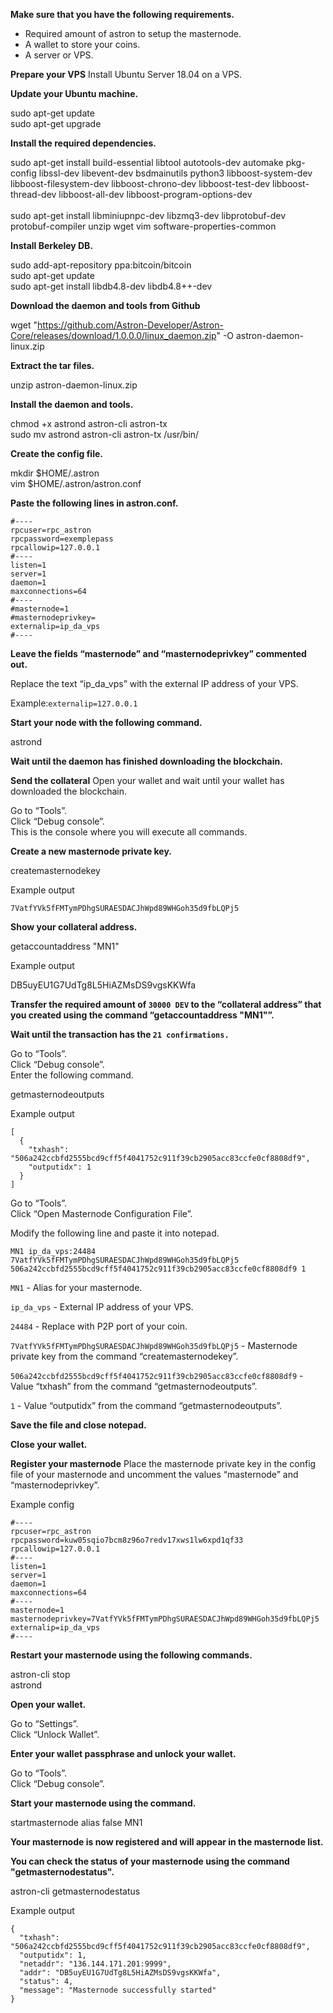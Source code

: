 **Make sure that you have the following requirements.**

- Required amount of astron to setup the masternode.
- A wallet to store your coins.
- A server or VPS.


**Prepare your VPS**
Install Ubuntu Server 18.04 on a VPS.

**Update your Ubuntu machine.**

sudo apt-get update<br>
sudo apt-get upgrade<br>

**Install the required dependencies.**

sudo apt-get install build-essential libtool autotools-dev automake pkg-config libssl-dev libevent-dev bsdmainutils python3 libboost-system-dev libboost-filesystem-dev libboost-chrono-dev libboost-test-dev libboost-thread-dev libboost-all-dev libboost-program-options-dev<br><br>
sudo apt-get install libminiupnpc-dev libzmq3-dev libprotobuf-dev protobuf-compiler unzip wget vim software-properties-common<br>

**Install Berkeley DB.**

sudo add-apt-repository ppa:bitcoin/bitcoin<br>
sudo apt-get update<br>
sudo apt-get install libdb4.8-dev libdb4.8++-dev<br>

**Download the daemon and tools from Github**

wget "https://github.com/Astron-Developer/Astron-Core/releases/download/1.0.0.0/linux_daemon.zip" -O astron-daemon-linux.zip

**Extract the tar files.**

unzip astron-daemon-linux.zip

**Install the daemon and tools.**

chmod +x astrond astron-cli astron-tx<br>
sudo mv astrond astron-cli astron-tx /usr/bin/<br>

**Create the config file.**

mkdir $HOME/.astron<br>
vim $HOME/.astron/astron.conf<br>

**Paste the following lines in astron.conf.**
```
#----
rpcuser=rpc_astron
rpcpassword=exemplepass
rpcallowip=127.0.0.1
#----
listen=1
server=1
daemon=1
maxconnections=64
#----
#masternode=1
#masternodeprivkey=
externalip=ip_da_vps
#----
```
**Leave the fields “masternode” and “masternodeprivkey” commented out.**

Replace the text “ip_da_vps” with the external IP address of your VPS.<br>

Example:``` externalip=127.0.0.1 ```<br>

**Start your node with the following command.**

astrond

**Wait until the daemon has finished downloading the blockchain.**


**Send the collateral**
Open your wallet and wait until your wallet has downloaded the blockchain.<br>

Go to “Tools”.<br>
Click “Debug console”.<br>
This is the console where you will execute all commands.<br>

**Create a new masternode private key.**

createmasternodekey<br>

Example output<br>
```
7VatfYVk5fFMTymPDhgSURAESDACJhWpd89WHGoh35d9fbLQPj5
```
**Show your collateral address.**

getaccountaddress "MN1"<br>

Example output<br>

DB5uyEU1G7UdTg8L5HiAZMsDS9vgsKKWfa<br>

**Transfer the required amount of ```30000 DEV``` to the “collateral address” that you created using the command “getaccountaddress "MN1"”.**

**Wait until the transaction has the ```21 confirmations.```**

Go to “Tools”.<br>
Click “Debug console”.<br>
Enter the following command.<br>

getmasternodeoutputs<br>

Example output<br>

```
[
  {
    "txhash": "506a242ccbfd2555bcd9cff5f4041752c911f39cb2905acc83ccfe0cf8808df9",
    "outputidx": 1
  }
]
```
Go to “Tools”.<br>
Click “Open Masternode Configuration File”.<br>

Modify the following line and paste it into notepad.<br>
```
MN1 ip_da_vps:24484 7VatfYVk5fFMTymPDhgSURAESDACJhWpd89WHGoh35d9fbLQPj5 506a242ccbfd2555bcd9cff5f4041752c911f39cb2905acc83ccfe0cf8808df9 1
```
```MN1``` - Alias for your masternode.<br>

```ip_da_vps``` - External IP address of your VPS.<br>

```24484``` - Replace with P2P port of your coin.<br>

```7VatfYVk5fFMTymPDhgSURAESDACJhWpd89WHGoh35d9fbLQPj5``` - Masternode private key from the command “createmasternodekey”.<br>

```506a242ccbfd2555bcd9cff5f4041752c911f39cb2905acc83ccfe0cf8808df9``` - Value “txhash” from the command “getmasternodeoutputs”.<br>

```1``` - Value “outputidx” from the command “getmasternodeoutputs”.<br>


**Save the file and close notepad.**

**Close your wallet.**


**Register your masternode**
Place the masternode private key in the config file of your masternode and uncomment the values “masternode” and “masternodeprivkey”.<br>

Example config<br>
```
#----
rpcuser=rpc_astron
rpcpassword=kuw05sqio7bcm8z96o7redv17xws1lw6xpd1qf33
rpcallowip=127.0.0.1
#----
listen=1
server=1
daemon=1
maxconnections=64
#----
masternode=1
masternodeprivkey=7VatfYVk5fFMTymPDhgSURAESDACJhWpd89WHGoh35d9fbLQPj5
externalip=ip_da_vps
#----
```
**Restart your masternode using the following commands.**

astron-cli stop<br>
astrond<br>

**Open your wallet.**

Go to “Settings”.<br>
Click “Unlock Wallet”.<br>

**Enter your wallet passphrase and unlock your wallet.**

Go to “Tools”.<br>
Click “Debug console”.<br>

**Start your masternode using the command.**

startmasternode alias false MN1<br>

**Your masternode is now registered and will appear in the masternode list.**

**You can check the status of your masternode using the command "getmasternodestatus".**

astron-cli getmasternodestatus<br>

Example output<br>

```
{
  "txhash": "506a242ccbfd2555bcd9cff5f4041752c911f39cb2905acc83ccfe0cf8808df9",
  "outputidx": 1,
  "netaddr": "136.144.171.201:9999",
  "addr": "DB5uyEU1G7UdTg8L5HiAZMsDS9vgsKKWfa",
  "status": 4,
  "message": "Masternode successfully started"
}
```
